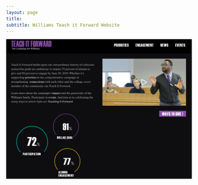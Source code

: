 ```yaml
---
layout: page
title:
subtitle: Williams Teach it Forward Website
---
```


![Teach it Forward](/img/teachitfwd.png)

